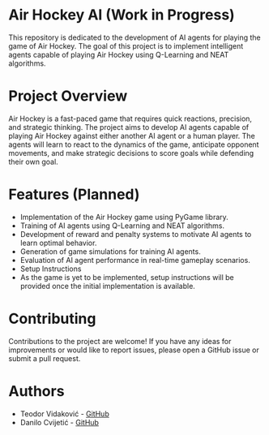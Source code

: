 # Air Hockey AI (Work in Progress)
This repository is dedicated to the development of AI agents for playing the game of Air Hockey. The goal of this project is to implement intelligent agents capable of playing Air Hockey using Q-Learning and NEAT algorithms.

# Project Overview
Air Hockey is a fast-paced game that requires quick reactions, precision, and strategic thinking. The project aims to develop AI agents capable of playing Air Hockey against either another AI agent or a human player. The agents will learn to react to the dynamics of the game, anticipate opponent movements, and make strategic decisions to score goals while defending their own goal.

# Features (Planned)
- Implementation of the Air Hockey game using PyGame library.
- Training of AI agents using Q-Learning and NEAT algorithms.
- Development of reward and penalty systems to motivate AI agents to learn optimal behavior.
- Generation of game simulations for training AI agents.
- Evaluation of AI agent performance in real-time gameplay scenarios.
- Setup Instructions
- As the game is yet to be implemented, setup instructions will be provided once the initial implementation is available.

# Contributing
Contributions to the project are welcome! If you have any ideas for improvements or would like to report issues, please open a GitHub issue or submit a pull request.

# Authors
- Teodor Vidaković - [GitHub](https://github.com/Tekisha)
- Danilo Cvijetić - [GitHub](https://github.com/c-danil0o)
